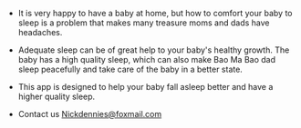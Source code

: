 * It is very happy to have a baby at home, but how to comfort your baby to sleep is a problem that makes many treasure moms and dads have headaches.

* Adequate sleep can be of great help to your baby's healthy growth. The baby has a high quality sleep, which can also make Bao Ma Bao dad sleep peacefully and take care of the baby in a better state.

* This app is designed to help your baby fall asleep better and have a higher quality sleep.

* Contact us
Nickdennies@foxmail.com
